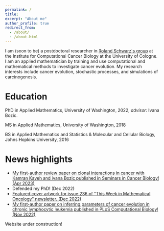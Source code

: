 ```yaml
---
permalink: /
title: 
excerpt: "About me"
author_profile: true
redirect_from: 
  - /about/
  - /about.html
---
```


I am (soon to be) a postdoctoral researcher in [Roland Schwarz's group](https://iccb-cologne.org/groups/schwarzlab/profile) at the Institute for Computational Cancer Biology at the University of Cologne. I am an applied mathematician by training and use computational and mathematical methods to investigate cancer evolution. My research interests include cancer evolution, stochastic processes, and simulations of carcinogenesis. 

# Education
PhD in Applied Mathematics, University of Washington, 2022, *advisor*: Ivana Bozic.

MS in Applied Mathematics, University of Washington, 2018

BS in Applied Mathematics and Statistics & Molecular and Cellular Biology, Johns Hopkins University, 2016

# News highlights
* [My first-author review paper on clonal interactions in cancer with Kamran Kaveh and Ivana Bozic published in Seminars in Cancer Biology! (Apr 2023)](https://doi.org/10.1016/j.semcancer.2023.04.002)
* Defended my PhD! (Dec 2022)
* [Featured cover artwork for issue 236 of "This Week in Mathematical Oncology" newsletter. (Dec 2022)](https://mathematical-oncology.org/art/236/)
* [My first-author paper on inferring parameters of cancer evolution in chronic lymphocytic leukemia published in PLoS Computational Biology! (Nov 2022)](https://doi.org/10.1371/journal.pcbi.1010677)

Website under construction!